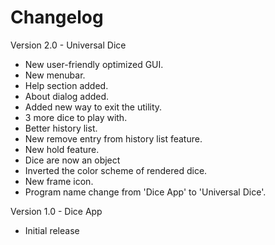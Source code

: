 # Changelog

Version 2.0 - Universal Dice
- New user-friendly optimized GUI.
- New menubar.
- Help section added.
- About dialog added.
- Added new way to exit the utility.
- 3 more dice to play with.
- Better history list.
- New remove entry from history list feature.
- New hold feature.
- Dice are now an object
- Inverted the color scheme of rendered dice.
- New frame icon.
- Program name change from 'Dice App' to 'Universal Dice'.

Version 1.0 - Dice App
- Initial release
